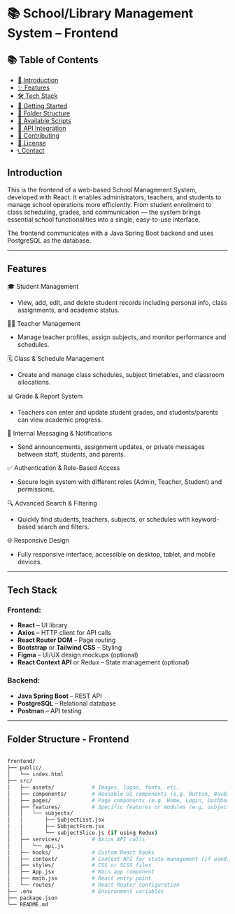 # 📚 School/Library Management System – Frontend

## 📚 Table of Contents

- [📘 Introduction](#introduction)
- [✨ Features](#features)
- [🛠 Tech Stack](#tech-stack)
- [🚀 Getting Started](#getting-started)
- [📁 Folder Structure](#folder-structure---frontend)
- [📜 Available Scripts](#available-scripts)
- [🔌 API Integration](#api-integration)
- [🤝 Contributing](#contributing)
- [🪪 License](#license)
- [📞 Contact](#contact)


## Introduction

This is the frontend of a web-based School Management System, developed with React. It enables administrators, teachers, and students to manage school operations more efficiently. From student enrollment to class scheduling, grades, and communication — the system brings essential school functionalities into a single, easy-to-use interface.

The frontend communicates with a Java Spring Boot backend and uses PostgreSQL as the database.

---

## Features
🎓 Student Management
- View, add, edit, and delete student records including personal info, class assignments, and academic status.

🧑‍🏫 Teacher Management
- Manage teacher profiles, assign subjects, and monitor performance and schedules.

🗓 Class & Schedule Management
- Create and manage class schedules, subject timetables, and classroom allocations.

📊 Grade & Report System
 - Teachers can enter and update student grades, and students/parents can view academic progress.

📨 Internal Messaging & Notifications
 - Send announcements, assignment updates, or private messages between staff, students, and parents.

✅ Authentication & Role-Based Access
- Secure login system with different roles (Admin, Teacher, Student) and permissions.

🔍 Advanced Search & Filtering
 - Quickly find students, teachers, subjects, or schedules with keyword-based search and filters.

🌐 Responsive Design
 - Fully responsive interface, accessible on desktop, tablet, and mobile devices.

---

## Tech Stack

### Frontend:
- **React** – UI library
- **Axios** – HTTP client for API calls
- **React Router DOM** – Page routing
- **Bootstrap** or **Tailwind CSS** – Styling
- **Figma** – UI/UX design mockups (optional)
- **React Context API** or Redux – State management (optional)

### Backend:
- **Java Spring Boot** – REST API
- **PostgreSQL** – Relational database
- **Postman** – API testing

---

## **Folder Structure - Frontend**


```bash

frontend/
├── public/
│   └── index.html
├── src/
│   ├── assets/            # Images, logos, fonts, etc.
│   ├── components/        # Reusable UI components (e.g. Button, Navbar)
│   ├── pages/             # Page components (e.g. Home, Login, Dashboard)
│   ├── features/          # Specific features or modules (e.g. subjects, users)
│   │   └── subjects/
│   │       ├── SubjectList.jsx
│   │       ├── SubjectForm.jsx
│   │       └── subjectSlice.js (if using Redux)
│   ├── services/          # Axios API calls
│   │   └── api.js
│   ├── hooks/             # Custom React hooks
│   ├── context/           # Context API for state management (if used)
│   ├── styles/            # CSS or SCSS files
│   ├── App.jsx            # Main app component
│   ├── main.jsx           # React entry point
│   └── routes/            # React Router configuration
├── .env                   # Environment variables
├── package.json
└── README.md
```